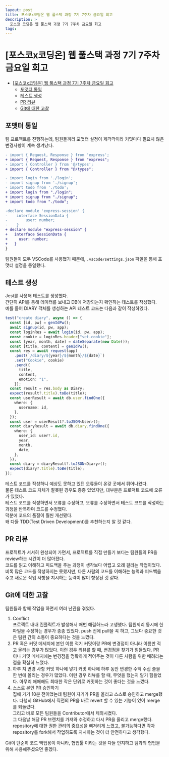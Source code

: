 ```yaml
---
layout: post
title: 포스코x코딩온 웹 풀스택 과정 7기 7주차 금요일 회고
description: >
  포스코 코딩온 웹 풀스택 과정 7기 7주차 금요일 회고
tags: 
---
```


# [포스코x코딩온] 웹 풀스택 과정 7기 7주차 금요일 회고

- [\[포스코x코딩온\] 웹 풀스택 과정 7기 7주차 금요일 회고](#포스코x코딩온-웹-풀스택-과정-7기-7주차-금요일-회고)
  - [포맷터 통일](#포맷터-통일)
  - [테스트 생성](#테스트-생성)
  - [PR 리뷰](#pr-리뷰)
  - [Git에 대한 고찰](#git에-대한-고찰)

## 포맷터 통일

팀 프로젝트를 진행하는데, 팀원들끼리 포맷터 설정이 제각각이라 커밋마다 필요치 않은 변경사항이 계속 생겨났다.

```diff
- import { Request, Response } from 'express';
+ import { Request, Response } from "express";
- import { Controller } from '@/types';
+ import { Controller } from "@/types";

- import login from './login';
- import signup from './signup';
- import todo from './todo';
+ import login from "./login";
+ import signup from "./signup";
+ import todo from "./todo";

-declare module 'express-session' {
-    interface SessionData {
-        user: number;
-    }
+ declare module "express-session" {
+   interface SessionData {
+     user: number;
+   }
}
```

팀원들이 모두 VSCode를 사용했기 때문에, `.vscode/settings.json` 파일을 통해 포맷터 설정을 통일했다.

## 테스트 생성

Jest를 사용해 테스트를 생성했다.  
간단히 API를 통해 데이터를 보내고 DB에 저장되는지 확인하는 테스트를 작성했다.  
예를 들어 DIARY 객체를 생성하는 API 테스트 코드는 다음과 같이 작성하였다.

```ts
test("create diary", async () => {
  const [id, pw] = genIdPw();
  await signup(id, pw, app);
  const loginRes = await login(id, pw, app);
  const cookie = loginRes.header["set-cookie"];
  const [year, month, date] = dateSeparate(new Date());
  const [title, content] = genIdPw();
  const res = await request(app)
    .post(`/diary/${year}/${month}/${date}`)
    .set("Cookie", cookie)
    .send({
      title,
      content,
      emotion: "1",
    });
  const result = res.body as Diary;
  expect(result?.title).toBe(title);
  const userResult = await db.user.findOne({
    where: {
      username: id,
    },
  });
  const user = userResult?.toJSON<User>();
  const diaryResult = await db.diary.findOne({
    where: {
      user_id: user?.id,
      year,
      month,
      date,
    },
  });
  const diary = diaryResult?.toJSON<Diary>();
  expect(diary?.title).toBe(title);
});
```

테스트 코드를 작성하니 예상도 못하고 있던 오류들이 온갖 곳에서 튀어나왔다.  
물론 테스트 코드 자체가 잘못된 경우도 종종 있었지만, 대부분은 프로덕트 코드에 오류가 있었다.  
테스트 코드를 작성하면서 오류를 수정하고, 오류를 수정하면서 테스트 코드를 작성하는 과정을 반복하며 코드를 수정했다.  
덕분에 코드의 품질이 훨씬 개선됐다.  
왜 다들 TDD(Test Driven Development)를 추천하는지 알 것 같다.

## PR 리뷰

프로젝트가 서서히 완성되어 가면서, 프로젝트를 직접 만들기 보다는 팀원들의 PR을 review하는 시간이 더 많아졌다.  
코드를 읽고 이해하고 피드백을 주는 과정이 생각보다 어렵고 오래 걸리는 작업이었다.  
비록 많은 코드를 작성하지는 못했지만, 다른 사람의 코드를 이해하는 능력과 피드백을 주고 새로운 작업 사항을 지시하는 능력이 많이 향상된 것 같다.

## Git에 대한 고찰

팀원들과 함께 작업을 하면서 여러 난관을 겪었다.

1. Conflict  
   프로젝트 내내 컨플릭트가 발생해서 매번 해결하느라 고생했다.
   팀원끼리 동시에 한 파일을 수정하는 경우가 종종 있었다.
   push 전에 pull을 꼭 하고, 그보다 중요한 것은 팀원 간의 소통이 중요하다는 것을 느꼈다.
2. PR 혹은 커밋 메세지에 본인 이름 적기
   커밋이랑 PR에 변경점이 아니라 이름만 적고 올리는 경우가 많았다.
   이런 경우 리뷰를 할 때, 변경점을 찾기가 힘들었다.
   PR 이나 커밋 메세지에는 변경점을 명확하게 적어주는 것이 다른 사람을 위한 배려라는 점을 확실히 느꼈다.
3. 하루 치 변경 사항 커밋 하나에 넣기
   커밋 하나에 하루 동안 변경한 수백 수십 줄을 한 번에 올리는 경우가 많았다.
   이런 경우 리뷰를 할 때, 무엇을 했는지 알기 힘들었다.
   아무리 애매해도 최대한 작은 단위로 커밋하는 것이 좋다는 것을 느꼈다.
4. 스스로 본인 PR 승인하기  
   집에 가기 10분 전이었는데 팀원이 자기가 PR을 올리고 스스로 승인하고 merge했다.
   다행히 GitHub에서 직전의 PR을 바로 revert 할 수 있는 기능이 있어 merge 를 되돌렸다.  
   그리고 바로 모든 팀원들을 Contributor에서 제외시켰다.  
   그 다음날 해당 PR 브랜치를 가져와 수정하고 다시 PR을 올리고 merge했다.  
   repository에 대한 권한 관리의 중요성을 뼈저리게 느꼈고, 불가능하다면 각자 repository를 fork해서 작업하도록 지시하는 것이 더 안전하다고 생각했다.

Git이 단순히 코드 백업용이 아니라, 협업툴 이라는 것을 다들 인지하고 팀과의 협업을 위해 사용해주셨으면 좋겠다.
